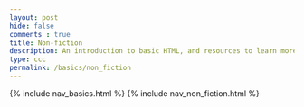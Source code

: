 ```yaml
---
layout: post
hide: false
comments : true
title: Non-fiction
description: An introduction to basic HTML, and resources to learn more.
type: ccc
permalink: /basics/non_fiction
---
```


{% include nav_basics.html %}
{% include nav_non_fiction.html %}

<html>
<body>



<p id="demo"></p>

<script>
document.getElementById("demo").innerHTML = "Description for Non Fiction";
</script>

</body>
</html>
